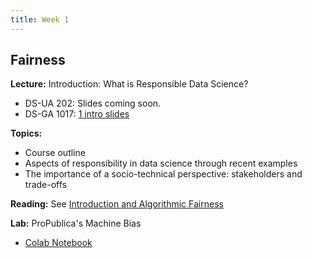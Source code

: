 ```yaml
---
title: Week 1
---
```


## Fairness

**Lecture:** Introduction: What is Responsible Data Science?

* DS-UA 202: Slides coming soon.
* DS-GA 1017: [1 intro slides](../../../assets/1_Intro.pdf)

**Topics:**

* Course outline
* Aspects of responsibility in data science through recent examples
* The importance of a socio-technical perspective: stakeholders and trade-offs

**Reading:** See [Introduction and Algorithmic Fairness](../../../assets/fairness_reader.pdf)

**Lab:** ProPublica's Machine Bias

* [Colab Notebook](https://colab.research.google.com/drive/1B6IGg0yy8N5acAV2wrWEOw8O9XFNA7Ec?usp=sharing)
